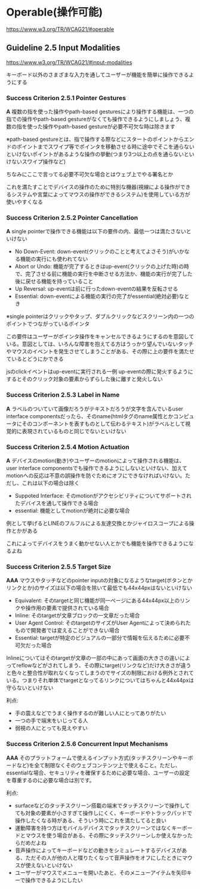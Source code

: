 # Operable(操作可能)
https://www.w3.org/TR/WCAG21/#operable

## Guideline 2.5 Input Modalities
https://www.w3.org/TR/WCAG21/#input-modalities

キーボード以外のさまざまな入力を通してユーザーが機能を簡単に操作できるようにする

### Success Criterion 2.5.1 Pointer Gestures
**A** 複数の指を使った操作やpath-based gesturesにより操作する機能は、一つの指での操作やpath-based gestureがなくても操作できるようにしましょう、複数の指を使った操作やpath-based gestureが必要不可欠な時は除きます

※path-based gestureとは、指で操作する際などにスタートのポイントからエンドのポイントまでスワイプ等でポインタを移動させる時に途中でそこを通らないといけないポイントがあるような操作の挙動(つまり3つ以上の点を通らないといけないスワイプ操作など)

ちなみにここで言ってる必要不可欠な場合とはウェブ上でやる署名とか

これを満たすことでデバイスの操作のために特別な機器(視線による操作ができるシステムや言葉によってマウスの操作ができるシステム)を使用している方が使いやすくなる

### Success Criterion 2.5.2 Pointer Cancellation
**A** single pointerで操作できる機能は以下の要件の内、最低一つは満たさないといけない
- No Down-Event: down-event(クリックのことと考えてよさそう)がいかなる機能の実行にも使われてない
- Abort or Undo: 機能が完了するときはup-event(クリックの上げた時)の時で、完了させる前に機能の実行を中断させる方法か、機能の実行が完了した後に戻せる機能を持っていること
- Up Reversal: up-eventは前に行ったdown-eventの結果を反転させる
- Essential: down-eventによる機能の実行の完了がessential(絶対必要)なとき

※single pointerはクリックやタップ、ダブルクリックなどスクリーン内の一つのポイントでつながっているポインタ

この要件はユーザーがポインタ操作をキャンセルできるようにするのを意図している。意図としては、いろんな障害を抱えてる方はうっかり望んでいないタッチやマウスのイベントを発生させてしまうことがある、その際に上の要件を満たせているとどうにかできる

jsのclickイベントはup-eventに実行される一例
up-eventの際に発火するようにするとそのクリック対象の要素からずらした後に離すと発火しない

### Success Criterion 2.5.3 Label in Name
**A** ラベルのついていて画像だろうがテキストだろうが文字を含んでいるuser interface componentsだったら、そのname(htmlタグのname属性とかコンピュータにそのコンポーネントを表すものとして伝わるテキスト)がラベルとして視覚的に表現されているものと同じでないといけない

### Success Criterion 2.5.4 Motion Actuation
**A** デバイスのmotion(動き)やユーザーのmotionによって操作される機能は、user interface componentsでも操作できるようにしないといけない、加えてmotionへの反応は不意の誤操作を防ぐためにオフにできなければいけない。ただし、これは以下の場合は除く
- Suppoted Interface: そのmotionがアクセシビリティについてサポートされたデバイスを通して操作できる場合
- essential: 機能としてmotionが絶対に必要な場合

例として挙げるとLINEのフルフルによる友達交換とかジャイロスコープによる操作とかがある

これによってデバイスをうまく動かせない人とかでも機能を操作できるようになるよね

### Success Criterion 2.5.5 Target Size
**AAA** マウスやタッチなどのpointer inputの対象になるようなtarget(ボタンとかリンクとか)のサイズは以下の場合を除いて最低でも44x44pxはないといけない
- Equivalent: そのtargetと同じ機能が同一ページにある44x44px以上のリンクや操作用の要素で提供されている場合
- Inline: そのtargetが文章ブロックの一文章だった場合
- User Agent Control: そのtargetのサイズがUser Agentによって決められたもので開発者では変えることができない場合
- Essential: targetが特定のビジュアルの一部分で情報を伝えるために必要不可欠だった場合

Inlineについてはそのtargetが文章の一部の中にあって画面の大きさの違いによってreflowなどがされてしまう、その際にtarget(リンクなど)だけ大きさが違うと色々と整合性が取れなくなってしまうのでサイズの制限における例外とされている。つまりそれ単体でtargetとなってるリンクについてはちゃんと44x44pxは守らないといけない

利点:
- 手の震えなどでうまく操作するのが難しい人にとってありがたい
- 一つの手で端末をいじってる人
- 弱視の人にとっても見えやすい

### Success Criterion 2.5.6 Concurrent Input Mechanisms
**AAA** そのプラットフォームで使えるインプット方式(タッチスクリーンやキーボードなど)を全て制限なくそのウェブコンテンツ上で使えること。ただし、essentialな場合、セキュリティを確保するために必要な場合、ユーザーの設定を尊重するのに必要な場合は別です。

利点:
- surfaceなどのタッチスクリーン搭載の端末でタッチスクリーンで操作してても対象の要素が小さすぎて操作しにくく、キーボードやトラックパッドで操作したくなる時がある、そういう時にこれを満たしてると良い
- 運動障害を持つ方はモバイルデバイスでタッチスクリーンではなくキーボードとマウスを使う場合がある、その際にタッチスクリーンしか使えなかったらだめだよね
- 音声操作によってキーボードなどの動きをシミュレートするデバイスがある、ただその人が他の人と喋りたくなって音声操作をオフにしたときにマウスが使えないといけない
- ユーザーがマウスでメニューを開いたあと、そのメニューアイテムを矢印キーで操作できるようにしたい

